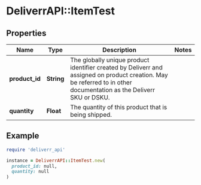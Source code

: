 # DeliverrAPI::ItemTest

## Properties

| Name | Type | Description | Notes |
| ---- | ---- | ----------- | ----- |
| **product_id** | **String** | The globally unique product identifier created by Deliverr and assigned on product creation. May be referred to in other documentation as the Deliverr SKU or DSKU. |  |
| **quantity** | **Float** | The quantity of this product that is being shipped. |  |

## Example

```ruby
require 'deliverr_api'

instance = DeliverrAPI::ItemTest.new(
  product_id: null,
  quantity: null
)
```

